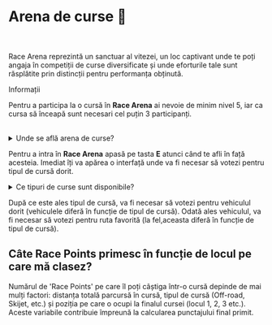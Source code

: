 
# Arena de curse 🏁

<br><br>
Race Arena reprezintă un sanctuar al vitezei, un loc captivant unde te poți angaja în competiții de curse diversificate și unde eforturile tale sunt răsplătite prin distincții pentru performanța obținută.

<div class="danger-container">
    <p class="title">Informații</p>
    <p class="description">Pentru a participa la o cursă în <b>Race Arena</b> ai nevoie de minim nivel 5, iar ca cursa să înceapă sunt necesari cel puțin 3 participanți.</p>
</div>
<br>
<details class="details custom-block">
    <summary>Unde se află arena de curse?</summary>
    <p><img src= "https://i.imgur.com/vXb9puN.png" alt ="Locatie"></p>
</details>

Pentru a intra în **Race Arena** apasă pe tasta **E** atunci când te afli în față acesteia.
Imediat îți va apărea o interfață unde va fi necesar să votezi pentru tipul de cursă dorit.

<details class="details custom-block">
    <summary> Ce tipuri de curse sunt disponibile?</summary>
    <p><img src= "https://i.imgur.com/TBOoRRP.png" alt ="Locatie"></p>
</details>

După ce este ales tipul de cursă, va fi necesar să votezi pentru vehiculul dorit (vehiculele diferă în funcție de tipul de cursă).
Odată ales vehiculul, va fi necesar să votezi pentru ruta favorită (la fel,aceasta diferă în funcție de tipul de cursă).

## Câte Race Points primesc în funcție de locul pe care mă clasez?

Numărul de 'Race Points' pe care îl poți câștiga într-o cursă depinde de mai mulți factori: distanța totală parcursă în cursă, tipul de cursă (Off-road, Skijet, etc.) și poziția pe care o ocupi la finalul cursei (locul 1, 2, 3 etc.).
Aceste variabile contribuie împreună la calcularea punctajului final primit.


